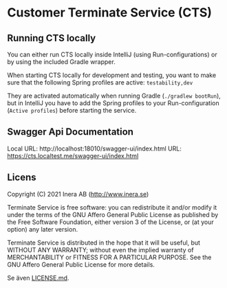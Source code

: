 # Customer Terminate Service (CTS)

## Running CTS locally

You can either run CTS locally inside IntelliJ (using Run-configurations) or by using the included Gradle wrapper.

When starting CTS locally for development and testing, you want to make sure that the following
Spring profiles are active: `testability,dev`

They are activated automatically when running Gradle (`./gradlew bootRun`), but in IntelliJ you have to add the Spring
profiles to your Run-configuration (`Active profiles`) before starting the service.

## Swagger Api Documentation

Local URL: http://localhost:18010/swagger-ui/index.html
URL: https://cts.localtest.me/swagger-ui/index.html

## Licens

Copyright (C) 2021 Inera AB (http://www.inera.se)

Terminate Service is free software: you can redistribute it and/or modify it under the terms of the
GNU Affero General Public License as published by the Free Software Foundation, either version 3 of
the License, or (at your option) any later version.

Terminate Service is distributed in the hope that it will be useful, but WITHOUT ANY WARRANTY;
without even the implied warranty of MERCHANTABILITY or FITNESS FOR A PARTICULAR PURPOSE. See the
GNU Affero General Public License for more details.

Se även [LICENSE.md](LICENSE.md). 